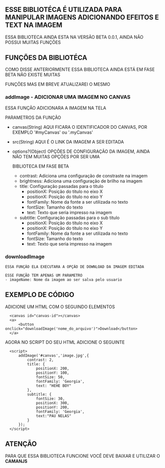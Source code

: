 #
## ESSE BIBLIOTÉCA É UTILIZADA PARA MANIPULAR IMAGENS ADICIONANDO EFEITOS E TEXT NA IMAGEM
  ESSA BIBLIOTECA AINDA ESTA NA VERSÃO BETA 0.0.1, AINDA NÃO POSSUI MUITAS FUNÇÕES

## FUNÇÕES DA BIBLIOTÉCA
  COMO DISSE ANTERIORMENTE ESSA BIBLIOTECA AINDA ESTÁ EM FASE BETA NÃO EXISTE MUITAS
  
  FUNÇÕES MAS EM BREVE ATUALIZAREI O MESMO

### addImage - ADICIONAR UMA IMAGEM NO CANVAS
  ESSA FUNÇÃO ADICIONARA A IMAGEM NA TELA

  PARAMETROS DA FUNÇÃO
  - canvas(String)
    AQUI FICARA O IDENTIFICADOR DO CANVAS, POR EXEMPLO '#myCanvas' ou '.myCanvas'
  - src(String)
    AQUI É O LINK DA IMAGEM A SER EDITADA
  - options?(Object)
    OPÇÕES DE CONFIGURAÇÃO DA IMAGEM, AINDA NÃO TEM MUITAS OPÇÕES POR SER UMA

    BIBLIOTECA EM FASE BETA
      - contrast: Adiciona uma configuração de constraste na imagem
      - brightness: Adiciona uma configuração de brilho na imagem
      - title: Configuração passadas para o titulo
        - positionX: Posição do titulo no eixo X
        - positionX: Posição do titulo no eixo Y
        - fontFamily: Nome da fonte a ser utilizada no texto
        - fontSize: Tamanho do texto
        - text: Texto que seria impresso na imagem
      - subtitle: Configuração passadas para o sub titulo
        - positionX: Posição do titulo no eixo X
        - positionX: Posição do titulo no eixo Y
        - fontFamily: Nome da fonte a ser utilizada no texto
        - fontSize: Tamanho do texto
        - text: Texto que seria impresso na imagem

### downloadImage
    ESSA FUNÇÃO ELA EXECUTARA A OPÇÃO DE DOWNLOAD DA IMAGEM EDITADA
    
    ESSE FUNÇÃO TEM APENAS UM PARAMETRO
    - imageName: Nome da imagem ao ser salva pelo usuario

## EXEMPLO DE CÓDIGO
  ADICIONE UM HTML COM O SEGUINDO ELEMENTOS
  ```
    <canvas id="canvas-id"></canvas>
    <a>
        <button onclick="downloadImage('nome_do_arquivo')">Download</button>
    </a>
  ```

  AGORA NO SCRIPT DO SEU HTML ADICIONE O SEGUINTE
  ```
    <script>
        addImage('#canvas','image.jpg',{
            contrast: 2,
            title: {
                positionX: 200,
                positionY: 100,
                fontSize: 50,
                fontFamily: 'Georgia',
                text: "HEHE BOY"
            },
            subtitle: {
                fontSize: 30,
                positionX: 300,
                positionY: 200,
                fontFamily: 'Georgia',
                text:"PAU NELAS"
            }
        });
    </script>
  ```

  ## ATENÇÃO
  PARA QUE ESSA BIBLIOTECA FUNCIONE VOCÊ DEVE BAIXAR E UTILIZAR O **CAMANJS**